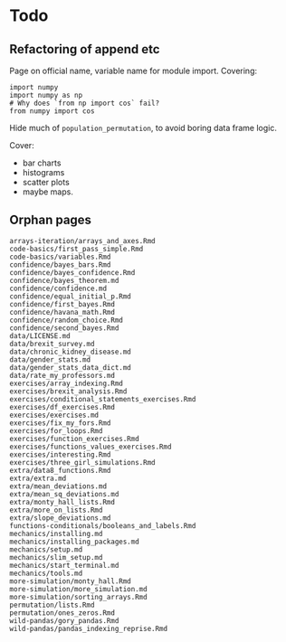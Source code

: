 # Todo


## Refactoring of append etc

Page on official name, variable name for module import.  Covering:

```{python}
import numpy
import numpy as np
# Why does `from np import cos` fail?
from numpy import cos
```

Hide much of `population_permutation`, to avoid boring data frame logic.

Cover:

* bar charts
* histograms
* scatter plots
* maybe maps.

## Orphan pages

```
arrays-iteration/arrays_and_axes.Rmd
code-basics/first_pass_simple.Rmd
code-basics/variables.Rmd
confidence/bayes_bars.Rmd
confidence/bayes_confidence.Rmd
confidence/bayes_theorem.md
confidence/confidence.md
confidence/equal_initial_p.Rmd
confidence/first_bayes.Rmd
confidence/havana_math.Rmd
confidence/random_choice.Rmd
confidence/second_bayes.Rmd
data/LICENSE.md
data/brexit_survey.md
data/chronic_kidney_disease.md
data/gender_stats.md
data/gender_stats_data_dict.md
data/rate_my_professors.md
exercises/array_indexing.Rmd
exercises/brexit_analysis.Rmd
exercises/conditional_statements_exercises.Rmd
exercises/df_exercises.Rmd
exercises/exercises.md
exercises/fix_my_fors.Rmd
exercises/for_loops.Rmd
exercises/function_exercises.Rmd
exercises/functions_values_exercises.Rmd
exercises/interesting.Rmd
exercises/three_girl_simulations.Rmd
extra/data8_functions.Rmd
extra/extra.md
extra/mean_deviations.md
extra/mean_sq_deviations.md
extra/monty_hall_lists.Rmd
extra/more_on_lists.Rmd
extra/slope_deviations.md
functions-conditionals/booleans_and_labels.Rmd
mechanics/installing.md
mechanics/installing_packages.md
mechanics/setup.md
mechanics/slim_setup.md
mechanics/start_terminal.md
mechanics/tools.md
more-simulation/monty_hall.Rmd
more-simulation/more_simulation.md
more-simulation/sorting_arrays.Rmd
permutation/lists.Rmd
permutation/ones_zeros.Rmd
wild-pandas/gory_pandas.Rmd
wild-pandas/pandas_indexing_reprise.Rmd
```
